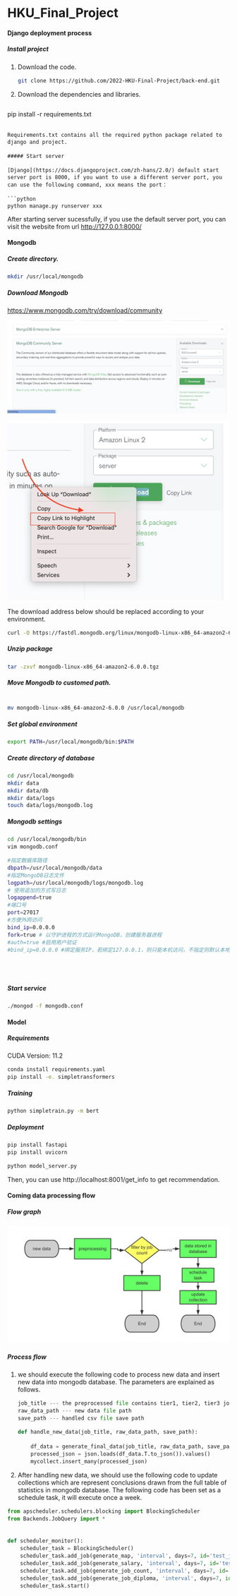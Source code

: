 # HKU_Final_Project

#### Django deployment process

##### Install project

1. Download the code.

   

   ```bash
   git clone https://github.com/2022-HKU-Final-Project/back-end.git
   ```

   

2. Download the dependencies and libraries.

   ```bash
pip install -r requirements.txt
   ```
   
   Requirements.txt contains all the required python package related to django and project.

##### Start server

[Django](https://docs.djangoproject.com/zh-hans/2.0/) default start server port is 8000, if you want to use a different server port, you can use the following command, xxx means the port：

```python
python manage.py runserver xxx
```

After starting server sucessfully, if you use the default server port, you can visit the website from url http://127.0.0.1:8000/















#### Mongodb

##### Create  directory.

```bash
mkdir /usr/local/mongodb
```

##### Download Mongodb

https://www.mongodb.com/try/download/community

![watermark,type_d3F5LXplbmhlaQ,shadow_50,text_Q1NETiBA44GuICBOb2xhbiAgzqk=,size_20,color_FFFFFF,t_70,g_se,x_16](./photos/fig1.png)



![](./photos/fig_2.png)





The download address below should be replaced according to your environment.

```bash
curl -O https://fastdl.mongodb.org/linux/mongodb-linux-x86_64-amazon2-6.0.0.tgz
```

##### Unzip package

``` bash
tar -zxvf mongodb-linux-x86_64-amazon2-6.0.0.tgz
```



##### Move Mongodb to customed path.

``` bash

mv mongodb-linux-x86_64-amazon2-6.0.0 /usr/local/mongodb
```



##### Set global environment

``` bash
export PATH=/usr/local/mongodb/bin:$PATH
```



##### **Create directory of database**

```bash
cd /usr/local/mongodb
mkdir data
mkdir data/db
mkdir data/logs
touch data/logs/mongodb.log
```



##### Mongodb settings

```bash
cd /usr/local/mongodb/bin
vim mongodb.conf
```

```bash
#指定数据库路径
dbpath=/usr/local/mongodb/data
#指定MongoDB日志文件
logpath=/usr/local/mongodb/logs/mongodb.log
# 使用追加的方式写日志
logappend=true
#端口号
port=27017 
#方便外网访问
bind_ip=0.0.0.0
fork=true # 以守护进程的方式运行MongoDB，创建服务器进程
#auth=true #启用用户验证
#bind_ip=0.0.0.0 #绑定服务IP，若绑定127.0.0.1，则只能本机访问，不指定则默认本地所有IP
 
 
 
```



##### Start service

``` bash
./mongod -f mongodb.conf
```



#### Model

##### Requirements

CUDA Version: 11.2  

``` bash
conda install requirements.yaml
pip install -e. simpletransformers
```



##### Training

```bash
python simpletrain.py -m bert
```



##### Deployment

```bash
pip install fastapi
pip install uvicorn
```

```sh
python model_server.py
```

Then, you can use http://localhost:8001/get_info to get recommendation.



#### Coming data processing flow



##### Flow graph

![pocessing](./photos/fig_data_processing.png)



##### Process flow

1. we should execute  the following code to process new data and insert new data into mongodb database. The parameters are explained as follows. 

   ```python
   job_title --- the preprocessed file contains tier1, tier2, tier3 job titles we have generated
   raw_data_path --- new data file path
   save_path --- handled csv file save path
   ```

   

   ```python
   def handle_new_data(job_title, raw_data_path, save_path):
   
       df_data = generate_final_data(job_title, raw_data_path, save_path)
       processed_json = json.loads(df_data.T.to_json()).values()
       mycollect.insert_many(processed_json)
   ```

   

2. After handling new data, we should use the following code to update collections which are represent conclusions drawn from the full table of statistics in mongodb database. The following code has been set as a schedule task, it will execute once a week.

```python
from apscheduler.schedulers.blocking import BlockingScheduler
from Backends.JobQuery import *


def scheduler_monitor():
    scheduler_task = BlockingScheduler()
    scheduler_task.add_job(generate_map, 'interval', days=7, id='test_job1')
    scheduler_task.add_job(generate_salary, 'interval', days=7, id='test_job1')
    scheduler_task.add_job(generate_job_count, 'interval', days=7, id='test_job1')
    scheduler_task.add_job(generate_job_diploma, 'interval', days=7, id='test_job1')
    scheduler_task.start()
```











